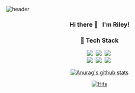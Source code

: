 ![header](https://capsule-render.vercel.app/api?type=slice&color=auto&height=190&text=Riley.K&animation=twinkling&fontAlign=85&fontAlignY=40&fontSize=65)

<div align=center>
  
### Hi there 👋  &nbsp; I'm Riley!

</div>

<div align=center>
  
### 🚀 Tech Stack

</div>

<p align=center>
<img src="https://img.shields.io/badge/JavaScript-FFB13B?style=flat-square&logo=javascript&logoColor=black"/>&nbsp;
  <img src="https://img.shields.io/badge/TypeScript-007ACC?style=flat-square&logo=typescript&logoColor=white"/>&nbsp;
  <img src="https://img.shields.io/badge/Node.js-409E3C?style=flat-square&logo=node.js&logoColor=white"/>&nbsp;
  <br>
  <img src="https://img.shields.io/badge/React-20232A?style=flat-square&logo=react&logoColor=61DAFB"/>&nbsp;
   <img src="https://img.shields.io/badge/MySQL-4579A1?style=flat-square&logo=mysql&logoColor=white"/>&nbsp;
   <img src="https://img.shields.io/badge/Amazon_AWS-232F3E?style=flat-square&logo=amazon-aws&logoColor=white"/>&nbsp;
  </p>


<div align=center>

[![Anurag's github stats](https://github-readme-stats.vercel.app/api?username=riley909&count_private=true&show_icons=true&theme=nightowl)](https://github.com/anuraghazra/github-readme-stats)

</div>

<div align=center>
  
[![Hits](https://hits.seeyoufarm.com/api/count/incr/badge.svg?url=https%3A%2F%2Fgithub.com%2Friley909%2Fhit-counter&count_bg=%23FFAFBD&title_bg=%239EDAFF&icon=github.svg&icon_color=%23FFFFFF&title=hits&edge_flat=false)](https://hits.seeyoufarm.com)

</div>

<!--
**riley909/riley909** is a ✨ _special_ ✨ repository because its `README.md` (this file) appears on your GitHub profile.

Here are some ideas to get you started:

- 🔭 I’m currently working on ...
- 🌱 I’m currently learning ...
- 👯 I’m looking to collaborate on ...
- 🤔 I’m looking for help with ...
- 💬 Ask me about ...
- 📫 How to reach me: ...
- 😄 Pronouns: ...
- ⚡ Fun fact: ...
-->

